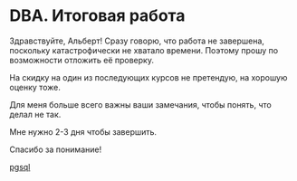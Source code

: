 # DBA. Итоговая работа

Здравствуйте, Альберт!
Сразу говорю, что работа не завершена, поскольку катастрофически не хватало времени. 
Поэтому прошу по возможности отложить её проверку.

На скидку на один из последующих курсов не претендую, на хорошую оценку тоже. 

Для меня больше всего важны ваши замечания, чтобы понять, что делал не так.

Мне нужно 2-3 дня чтобы завершить.

Спасибо за понимание!




[pgsql]

[pgsql]:/final/pgsql.md
